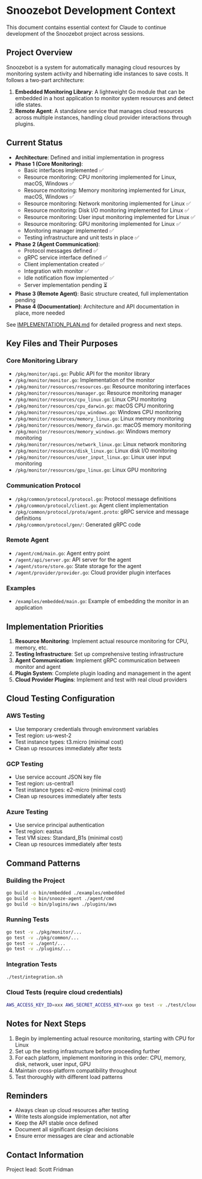 # Snoozebot Development Context

This document contains essential context for Claude to continue development of the Snoozebot project across sessions.

## Project Overview

Snoozebot is a system for automatically managing cloud resources by monitoring system activity and hibernating idle instances to save costs. It follows a two-part architecture:

1. **Embedded Monitoring Library**: A lightweight Go module that can be embedded in a host application to monitor system resources and detect idle states.
2. **Remote Agent**: A standalone service that manages cloud resources across multiple instances, handling cloud provider interactions through plugins.

## Current Status

- **Architecture**: Defined and initial implementation in progress
- **Phase 1 (Core Monitoring)**: 
  - Basic interfaces implemented ✅
  - Resource monitoring: CPU monitoring implemented for Linux, macOS, Windows ✅
  - Resource monitoring: Memory monitoring implemented for Linux, macOS, Windows ✅
  - Resource monitoring: Network monitoring implemented for Linux ✅
  - Resource monitoring: Disk I/O monitoring implemented for Linux ✅
  - Resource monitoring: User input monitoring implemented for Linux ✅
  - Resource monitoring: GPU monitoring implemented for Linux ✅
  - Monitoring manager implemented ✅
  - Testing infrastructure and unit tests in place ✅
- **Phase 2 (Agent Communication)**: 
  - Protocol messages defined ✅
  - gRPC service interface defined ✅
  - Client implementation created ✅
  - Integration with monitor ✅
  - Idle notification flow implemented ✅
  - Server implementation pending ⏳
- **Phase 3 (Remote Agent)**: Basic structure created, full implementation pending
- **Phase 4 (Documentation)**: Architecture and API documentation in place, more needed

See [IMPLEMENTATION_PLAN.md](/Users/scttfrdmn/src/snoozebot/IMPLEMENTATION_PLAN.md) for detailed progress and next steps.

## Key Files and Their Purposes

### Core Monitoring Library
- `/pkg/monitor/api.go`: Public API for the monitor library
- `/pkg/monitor/monitor.go`: Implementation of the monitor
- `/pkg/monitor/resources/resources.go`: Resource monitoring interfaces
- `/pkg/monitor/resources/manager.go`: Resource monitoring manager
- `/pkg/monitor/resources/cpu_linux.go`: Linux CPU monitoring
- `/pkg/monitor/resources/cpu_darwin.go`: macOS CPU monitoring
- `/pkg/monitor/resources/cpu_windows.go`: Windows CPU monitoring
- `/pkg/monitor/resources/memory_linux.go`: Linux memory monitoring
- `/pkg/monitor/resources/memory_darwin.go`: macOS memory monitoring
- `/pkg/monitor/resources/memory_windows.go`: Windows memory monitoring
- `/pkg/monitor/resources/network_linux.go`: Linux network monitoring
- `/pkg/monitor/resources/disk_linux.go`: Linux disk I/O monitoring
- `/pkg/monitor/resources/user_input_linux.go`: Linux user input monitoring
- `/pkg/monitor/resources/gpu_linux.go`: Linux GPU monitoring

### Communication Protocol
- `/pkg/common/protocol/protocol.go`: Protocol message definitions
- `/pkg/common/protocol/client.go`: Agent client implementation
- `/pkg/common/protocol/proto/agent.proto`: gRPC service and message definitions
- `/pkg/common/protocol/gen/`: Generated gRPC code

### Remote Agent
- `/agent/cmd/main.go`: Agent entry point
- `/agent/api/server.go`: API server for the agent
- `/agent/store/store.go`: State storage for the agent
- `/agent/provider/provider.go`: Cloud provider plugin interfaces

### Examples
- `/examples/embedded/main.go`: Example of embedding the monitor in an application

## Implementation Priorities

1. **Resource Monitoring**: Implement actual resource monitoring for CPU, memory, etc.
2. **Testing Infrastructure**: Set up comprehensive testing infrastructure
3. **Agent Communication**: Implement gRPC communication between monitor and agent
4. **Plugin System**: Complete plugin loading and management in the agent
5. **Cloud Provider Plugins**: Implement and test with real cloud providers

## Cloud Testing Configuration

### AWS Testing
- Use temporary credentials through environment variables
- Test region: us-west-2
- Test instance types: t3.micro (minimal cost)
- Clean up resources immediately after tests

### GCP Testing
- Use service account JSON key file
- Test region: us-central1
- Test instance types: e2-micro (minimal cost)
- Clean up resources immediately after tests

### Azure Testing
- Use service principal authentication
- Test region: eastus
- Test VM sizes: Standard_B1s (minimal cost)
- Clean up resources immediately after tests

## Command Patterns

### Building the Project
```bash
go build -o bin/embedded ./examples/embedded
go build -o bin/snooze-agent ./agent/cmd
go build -o bin/plugins/aws ./plugins/aws
```

### Running Tests
```bash
go test -v ./pkg/monitor/...
go test -v ./pkg/common/...
go test -v ./agent/...
go test -v ./plugins/...
```

### Integration Tests
```bash
./test/integration.sh
```

### Cloud Tests (require cloud credentials)
```bash
AWS_ACCESS_KEY_ID=xxx AWS_SECRET_ACCESS_KEY=xxx go test -v ./test/cloud/aws/...
```

## Notes for Next Steps

1. Begin by implementing actual resource monitoring, starting with CPU for Linux
2. Set up the testing infrastructure before proceeding further
3. For each platform, implement monitoring in this order: CPU, memory, disk, network, user input, GPU
4. Maintain cross-platform compatibility throughout
5. Test thoroughly with different load patterns

## Reminders

- Always clean up cloud resources after testing
- Write tests alongside implementation, not after
- Keep the API stable once defined
- Document all significant design decisions
- Ensure error messages are clear and actionable

## Contact Information

Project lead: Scott Fridman